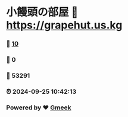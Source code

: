 # 小饅頭の部屋 :link: https://grapehut.us.kg 
### :page_facing_up: [10](https://grapehut.us.kg/tag.html) 
### :speech_balloon: 0 
### :hibiscus: 53291 
### :alarm_clock: 2024-09-25 10:42:13 
### Powered by :heart: [Gmeek](https://github.com/Meekdai/Gmeek)
